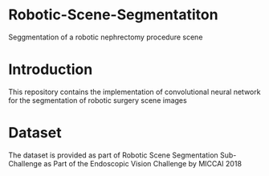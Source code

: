 # Robotic-Scene-Segmentatiton
Seggmentation of a robotic nephrectomy procedure scene
# Introduction
This repository contains the implementation of convolutional neural network for the segmentation of robotic surgery scene images
# Dataset
The dataset is provided as part of Robotic Scene Segmentation Sub-Challenge as Part of the Endoscopic Vision Challenge by MICCAI 2018

